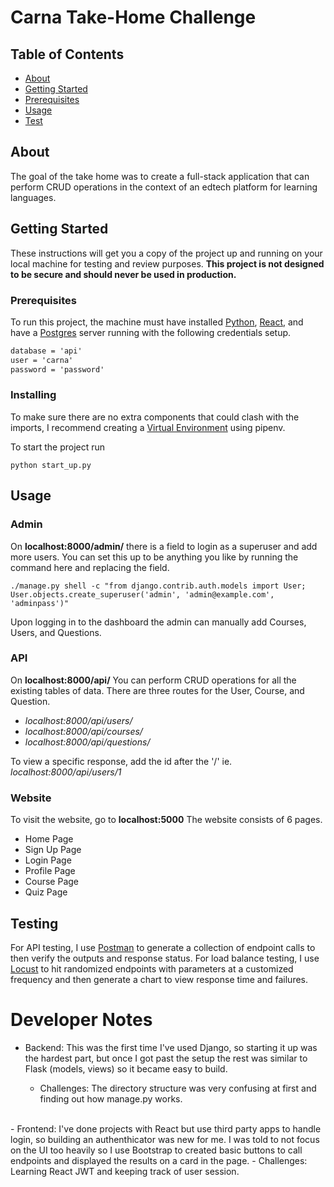 # Carna Take-Home Challenge
## Table of Contents

- [About](#about)
- [Getting Started](#getting_started)
- [Prerequisites](#prerequisties)
- [Usage](#usage)
- [Test](#test)
## About <a name = "about"></a>

The goal of the take home was to create a full-stack application that can perform CRUD operations in the context of an edtech platform for learning languages.

## Getting Started <a name = "getting_started"></a>

These instructions will get you a copy of the project up and running on your local machine for testing and review purposes. **This project is not designed to be secure and should never be used in production.**

### Prerequisites

To run this project, the machine must have installed [Python](), [React](), and have a [Postgres]() server running with the following credentials setup.

```txt
database = 'api'
user = 'carna'
password = 'password'
```

### Installing

To make sure there are no extra components that could clash with the imports, I recommend creating a [Virtual Environment]() using pipenv.

To start the project run

```python start_up.py```
<!-- pip install -r requirements.txt -->
<!-- python manage.py runserver 0.0.0.0:5000 for Django -->
<!-- npm install for packages -->
<!-- npm start for React -->
## Usage <a name = "usage"></a>

### Admin
On **localhost:8000/admin/** there is a field to login as a superuser and add more users.
You can set this up to be anything you like by running the command here and replacing the field.

```./manage.py shell -c "from django.contrib.auth.models import User; User.objects.create_superuser('admin', 'admin@example.com', 'adminpass')"```

Upon logging in to the dashboard the admin can manually add Courses, Users, and Questions.
### API
On **localhost:8000/api/**
You can perform CRUD operations for all the existing tables of data. There are three routes for the User, Course, and Question.

- *localhost:8000/api/users/*
- *localhost:8000/api/courses/*
- *localhost:8000/api/questions/*

To view a specific response, add the id after the '/'
ie. *localhost:8000/api/users/1*

### Website 
To visit the website, go to **localhost:5000**
The website consists of 6 pages.
- Home Page
- Sign Up Page
- Login Page
- Profile Page
- Course Page
- Quiz Page

## Testing <a name = "test"></a>
For API testing, I use [Postman]() to generate a collection of endpoint calls to then verify the outputs and response status. For load balance testing, I use [Locust]() to hit randomized endpoints with parameters at a customized frequency and then generate a chart to view response time and failures.

# Developer Notes
- Backend: This was the first time I've used Django, so starting it up was the hardest part, but once I got past the setup the rest was similar to Flask (models, views) so it became easy to build. 

    - Challenges: The directory structure was very confusing at first and finding out how manage.py works.
<br>
- Frontend: I've done projects with React but use third party apps to handle login, so building an authenthicator was new for me. I was told to not focus on the UI too heavily so I use Bootstrap to created basic buttons to call endpoints and displayed the results on a card in the page.
    - Challenges: Learning React JWT and keeping track of user session.
